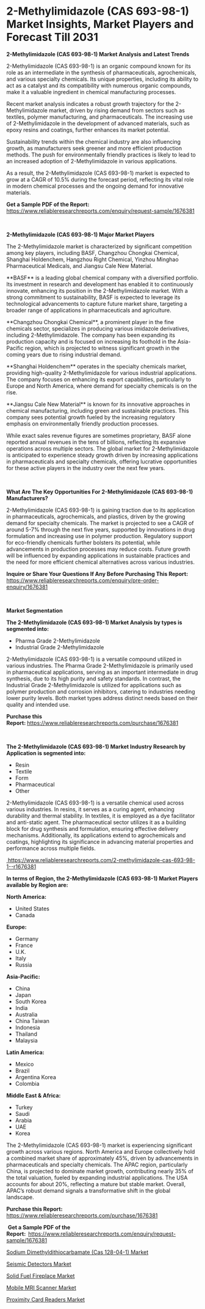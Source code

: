 <p><h1>2-Methylimidazole (CAS 693-98-1) Market Insights, Market Players and Forecast Till 2031</h1></p><p><strong>2-Methylimidazole (CAS 693-98-1) Market Analysis and Latest Trends</strong></p>
<p><p>2-Methylimidazole (CAS 693-98-1) is an organic compound known for its role as an intermediate in the synthesis of pharmaceuticals, agrochemicals, and various specialty chemicals. Its unique properties, including its ability to act as a catalyst and its compatibility with numerous organic compounds, make it a valuable ingredient in chemical manufacturing processes. </p><p>Recent market analysis indicates a robust growth trajectory for the 2-Methylimidazole market, driven by rising demand from sectors such as textiles, polymer manufacturing, and pharmaceuticals. The increasing use of 2-Methylimidazole in the development of advanced materials, such as epoxy resins and coatings, further enhances its market potential. </p><p>Sustainability trends within the chemical industry are also influencing growth, as manufacturers seek greener and more efficient production methods. The push for environmentally friendly practices is likely to lead to an increased adoption of 2-Methylimidazole in various applications. </p><p>As a result, the 2-Methylimidazole (CAS 693-98-1) market is expected to grow at a CAGR of 10.5% during the forecast period, reflecting its vital role in modern chemical processes and the ongoing demand for innovative materials.</p></p>
<p><strong>Get a Sample PDF of the Report:&nbsp;</strong> <a href="https://www.reliableresearchreports.com/enquiry/request-sample/1676381?utm_campaign=5&utm_medium=2&utm_source=Github&utm_content=ia&utm_term=30092024&utm_id=2-methylimidazole-cas-693-98-1">https://www.reliableresearchreports.com/enquiry/request-sample/1676381</a></p>
<p>&nbsp;</p>
<p><strong>2-Methylimidazole (CAS 693-98-1) Major Market Players</strong></p>
<p><p>The 2-Methylimidazole market is characterized by significant competition among key players, including BASF, Changzhou Chongkai Chemical, Shanghai Holdenchem, Hangzhou Right Chemical, Yinzhou Minghao Pharmaceutical Medicals, and Jiangsu Cale New Material. </p><p>**BASF** is a leading global chemical company with a diversified portfolio. Its investment in research and development has enabled it to continuously innovate, enhancing its position in the 2-Methylimidazole market. With a strong commitment to sustainability, BASF is expected to leverage its technological advancements to capture future market share, targeting a broader range of applications in pharmaceuticals and agriculture.</p><p>**Changzhou Chongkai Chemical**, a prominent player in the fine chemicals sector, specializes in producing various imidazole derivatives, including 2-Methylimidazole. The company has been expanding its production capacity and is focused on increasing its foothold in the Asia-Pacific region, which is projected to witness significant growth in the coming years due to rising industrial demand.</p><p>**Shanghai Holdenchem** operates in the specialty chemicals market, providing high-quality 2-Methylimidazole for various industrial applications. The company focuses on enhancing its export capabilities, particularly to Europe and North America, where demand for specialty chemicals is on the rise. </p><p>**Jiangsu Cale New Material** is known for its innovative approaches in chemical manufacturing, including green and sustainable practices. This company sees potential growth fueled by the increasing regulatory emphasis on environmentally friendly production processes.</p><p>While exact sales revenue figures are sometimes proprietary, BASF alone reported annual revenues in the tens of billions, reflecting its expansive operations across multiple sectors. The global market for 2-Methylimidazole is anticipated to experience steady growth driven by increasing applications in pharmaceuticals and specialty chemicals, offering lucrative opportunities for these active players in the industry over the next few years.</p></p>
<p>&nbsp;</p>
<p><strong>What Are The Key Opportunities For 2-Methylimidazole (CAS 693-98-1) Manufacturers?</strong></p>
<p><p>2-Methylimidazole (CAS 693-98-1) is gaining traction due to its application in pharmaceuticals, agrochemicals, and plastics, driven by the growing demand for specialty chemicals. The market is projected to see a CAGR of around 5-7% through the next five years, supported by innovations in drug formulation and increasing use in polymer production. Regulatory support for eco-friendly chemicals further bolsters its potential, while advancements in production processes may reduce costs. Future growth will be influenced by expanding applications in sustainable practices and the need for more efficient chemical alternatives across various industries.</p></p>
<p><strong>Inquire or Share Your Questions If Any Before Purchasing This Report:</strong> <a href="https://www.reliableresearchreports.com/enquiry/pre-order-enquiry/1676381?utm_campaign=5&utm_medium=2&utm_source=Github&utm_content=ia&utm_term=30092024&utm_id=2-methylimidazole-cas-693-98-1">https://www.reliableresearchreports.com/enquiry/pre-order-enquiry/1676381</a></p>
<p>&nbsp;</p>
<p><strong>Market Segmentation</strong></p>
<p><strong>The 2-Methylimidazole (CAS 693-98-1) Market Analysis by types is segmented into:</strong></p>
<p><ul><li>Pharma Grade 2-Methylimidazole</li><li>Industrial Grade 2-Methylimidazole</li></ul></p>
<p><p>2-Methylimidazole (CAS 693-98-1) is a versatile compound utilized in various industries. The Pharma Grade 2-Methylimidazole is primarily used in pharmaceutical applications, serving as an important intermediate in drug synthesis, due to its high purity and safety standards. In contrast, the Industrial Grade 2-Methylimidazole is utilized for applications such as polymer production and corrosion inhibitors, catering to industries needing lower purity levels. Both market types address distinct needs based on their quality and intended use.</p></p>
<p><strong>Purchase this Report:&nbsp;</strong><a href="https://www.reliableresearchreports.com/purchase/1676381?utm_campaign=5&utm_medium=2&utm_source=Github&utm_content=ia&utm_term=30092024&utm_id=2-methylimidazole-cas-693-98-1">https://www.reliableresearchreports.com/purchase/1676381</a></p>
<p>&nbsp;</p>
<p><strong>The 2-Methylimidazole (CAS 693-98-1) Market Industry Research by Application is segmented into:</strong></p>
<p><ul><li>Resin</li><li>Textile</li><li>Form</li><li>Pharmaceutical</li><li>Other</li></ul></p>
<p><p>2-Methylimidazole (CAS 693-98-1) is a versatile chemical used across various industries. In resins, it serves as a curing agent, enhancing durability and thermal stability. In textiles, it is employed as a dye facilitator and anti-static agent. The pharmaceutical sector utilizes it as a building block for drug synthesis and formulation, ensuring effective delivery mechanisms. Additionally, its applications extend to agrochemicals and coatings, highlighting its significance in advancing material properties and performance across multiple fields.</p></p>
<p><a href="https://www.reliableresearchreports.com/2-methylimidazole-cas-693-98-1--r1676381?utm_campaign=5&utm_medium=2&utm_source=Github&utm_content=ia&utm_term=30092024&utm_id=2-methylimidazole-cas-693-98-1">&nbsp;https://www.reliableresearchreports.com/2-methylimidazole-cas-693-98-1--r1676381</a></p>
<p><strong>In terms of Region, the 2-Methylimidazole (CAS 693-98-1) Market Players available by Region are:</strong></p>
<p>
    <p> <strong> North America: </strong>
        <ul>
            <li>United States</li>
            <li>Canada</li>
        </ul>
        </p> 
    <p> <strong> Europe: </strong>
        <ul>
            <li>Germany</li>
            <li>France</li>
            <li>U.K.</li>
            <li>Italy</li>
            <li>Russia</li>
        </ul>
        </p> 
    <p> <strong> Asia-Pacific: </strong>
        <ul>
            <li>China</li>
            <li>Japan</li>
            <li>South Korea</li>
            <li>India</li>
            <li>Australia</li>
            <li>China Taiwan</li>
            <li>Indonesia</li>
            <li>Thailand</li>
            <li>Malaysia</li>
        </ul>
        </p> 
    <p> <strong> Latin America: </strong>
        <ul>
            <li>Mexico</li>
            <li>Brazil</li>
            <li>Argentina Korea</li>
            <li>Colombia</li>
        </ul>
        </p> 
    <p> <strong> Middle East & Africa: </strong>
        <ul>
            <li>Turkey</li>
            <li>Saudi</li>
            <li>Arabia</li>
            <li>UAE</li>
            <li>Korea</li>
        </ul>
    </p>
    </p>
<p><p>The 2-Methylimidazole (CAS 693-98-1) market is experiencing significant growth across various regions. North America and Europe collectively hold a combined market share of approximately 45%, driven by advancements in pharmaceuticals and specialty chemicals. The APAC region, particularly China, is projected to dominate market growth, contributing nearly 35% of the total valuation, fueled by expanding industrial applications. The USA accounts for about 20%, reflecting a mature but stable market. Overall, APAC’s robust demand signals a transformative shift in the global landscape.</p></p>
<p><strong>Purchase this Report: </strong><a href="https://www.reliableresearchreports.com/purchase/1676381?utm_campaign=5&utm_medium=2&utm_source=Github&utm_content=ia&utm_term=30092024&utm_id=2-methylimidazole-cas-693-98-1">https://www.reliableresearchreports.com/purchase/1676381</a></p>
<p>&nbsp;<strong>Get a Sample PDF of the Report:&nbsp;&nbsp;</strong><a href="https://www.reliableresearchreports.com/enquiry/request-sample/1676381?utm_campaign=5&utm_medium=2&utm_source=Github&utm_content=ia&utm_term=30092024&utm_id=2-methylimidazole-cas-693-98-1">https://www.reliableresearchreports.com/enquiry/request-sample/1676381</a></p>
<p><strong></strong></p>
<p><p><a href="https://github.com/AnnDiaz698/Market-Research-Report-List-1/blob/main/sodium-dimethyldithiocarbamate-cas-128-04-1-market.md?utm_campaign=5&utm_medium=2&utm_source=Github&utm_content=ia&utm_term=30092024&utm_id=2-methylimidazole-cas-693-98-1">Sodium Dimethyldithiocarbamate (Cas 128-04-1) Market</a></p><p><a href="https://issuu.com/reportprime-2/docs/seismic-detectors-market-size-2030._3387c165d6a20f?utm_campaign=5&utm_medium=2&utm_source=Github&utm_content=ia&utm_term=30092024&utm_id=2-methylimidazole-cas-693-98-1">Seismic Detectors Market</a></p><p><a href="https://www.linkedin.com/pulse/emerging-trends-solid-fuel-fireplace-market-global-outlook-wlnje?utm_campaign=5&utm_medium=2&utm_source=Github&utm_content=ia&utm_term=30092024&utm_id=2-methylimidazole-cas-693-98-1">Solid Fuel Fireplace Market</a></p><p><a href="https://www.linkedin.com/pulse/global-mobile-mri-scanner-market-analysis-trends-forecasts-growth-jahse?utm_campaign=5&utm_medium=2&utm_source=Github&utm_content=ia&utm_term=30092024&utm_id=2-methylimidazole-cas-693-98-1">Mobile MRI Scanner Market</a></p><p><a href="https://issuu.com/reportprime-2/docs/proximity-card-readers-market-size-_7d489bb4621073?utm_campaign=5&utm_medium=2&utm_source=Github&utm_content=ia&utm_term=30092024&utm_id=2-methylimidazole-cas-693-98-1">Proximity Card Readers Market</a></p></p>